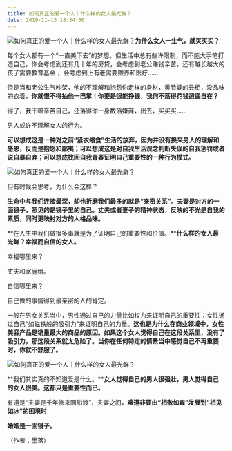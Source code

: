 ```yaml
---
title: 如何真正的爱一个人｜什么样的女人最光鲜？
date: 2019-11-13 18:34:56
---
```


 ![如何真正的爱一个人｜什么样的女人最光鲜？](http://p9.pstatp.com/large/2ec5000163c8fedaa5c5)**为什么女人一生气，就买买买？**

 每个女人都有一个“一直美下去”的梦想。但生活中总有些许限制，而不能大手笔打造自己。你会考虑到还有几十年的房贷，会考虑到老公赚钱辛苦，还有越长越大的孩子需要教育基金 ，会考虑到上有老需要赡养和医疗......

 但是当和老公生气吵架，他的不理解和抱怨你走样的身材，黄脸婆的丑相，没品味的衣着，**你就恨不得抽他一巴掌！你要是很能挣钱，我何不落得花钱逍遥自在？**

 得了，我干嘛辛苦自己，还落得你一身数落嫌弃，出去，买买买......

 男人或许不理解女人的行为。

 **可以想成这是一种对之前“紧衣缩食”生活的放弃，因为并没有换来男人的理解和感恩，反而是抱怨和鄙夷；可以想成这是对自我生活观念判断失误的自我惩罚或者说自暴自弃；可以想成找回自我青春证明自己重要性的一种行为模式。**

 ![如何真正的爱一个人｜什么样的女人最光鲜？](http://p3.pstatp.com/large/2ebc000448bb14800b4a)

 但有时候会思考，为什么会这样？

 **生命中与我们连接最深，却也折磨我们最多的就是“亲密关系”。夫妻是对方的一面镜子，照见的是镜子里的自己。丈夫或者妻子的精神状态，反映的不光是自我的素质，同时更映衬对方的人格品味。**

 **在人生中我们做很多事就是为了证明自己的重要性和价值。****什么样的女人最光鲜？幸福而自信的女人。**

 幸福哪里来？

 丈夫和家庭给。

 自信哪里来？

 自己做的事情得到最亲密的人的肯定。

 一般在男女关系当中，男性通过自己的力量比如权力来证明自己的重要性；女性通过自己“如磁铁般的吸引力”来证明自己的力量。**这也是为什么在商业领域中，女性美容产品是销量最大的商品的原因。如果这个女人觉得自己在这段关系里，没有了吸引力，那这段关系就太危险了。当你在任何特定的情景当中感觉自己不再重要时，你就不舒服了。**

 ![如何真正的爱一个人｜什么样的女人最光鲜？](http://p1.pstatp.com/large/2ebf00043eeae9db7a25)

 **我们其实真的不知道爱是什么。****女人觉得自己的男人很强壮，男人觉得自己的女人很美。这都只是重要性而已。**

 有道是“夫妻是千年修来同船渡”，夫妻之间，**难道非要由“相敬如宾”发展到“相见如冰”的困境时**

 **婚姻是一面镜子。**

 （作者：墨落）
